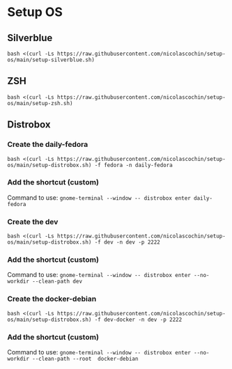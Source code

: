 # Setup OS

## Silverblue
```
bash <(curl -Ls https://raw.githubusercontent.com/nicolascochin/setup-os/main/setup-silverblue.sh)
```
## ZSH
```
bash <(curl -Ls https://raw.githubusercontent.com/nicolascochin/setup-os/main/setup-zsh.sh)
```
## Distrobox
### Create the daily-fedora
```
bash <(curl -Ls https://raw.githubusercontent.com/nicolascochin/setup-os/main/setup-distrobox.sh) -f fedora -n daily-fedora
```
### Add the shortcut (custom)
Command to use: `gnome-terminal --window -- distrobox enter daily-fedora`

### Create the dev
```
bash <(curl -Ls https://raw.githubusercontent.com/nicolascochin/setup-os/main/setup-distrobox.sh) -f dev -n dev -p 2222
```
### Add the shortcut (custom)
Command to use: `gnome-terminal --window -- distrobox enter --no-workdir --clean-path dev`

### Create the docker-debian
```
bash <(curl -Ls https://raw.githubusercontent.com/nicolascochin/setup-os/main/setup-distrobox.sh) -f dev-docker -n dev -p 2222
```
### Add the shortcut (custom)
Command to use: `gnome-terminal --window -- distrobox enter --no-workdir --clean-path --root  docker-debian`


